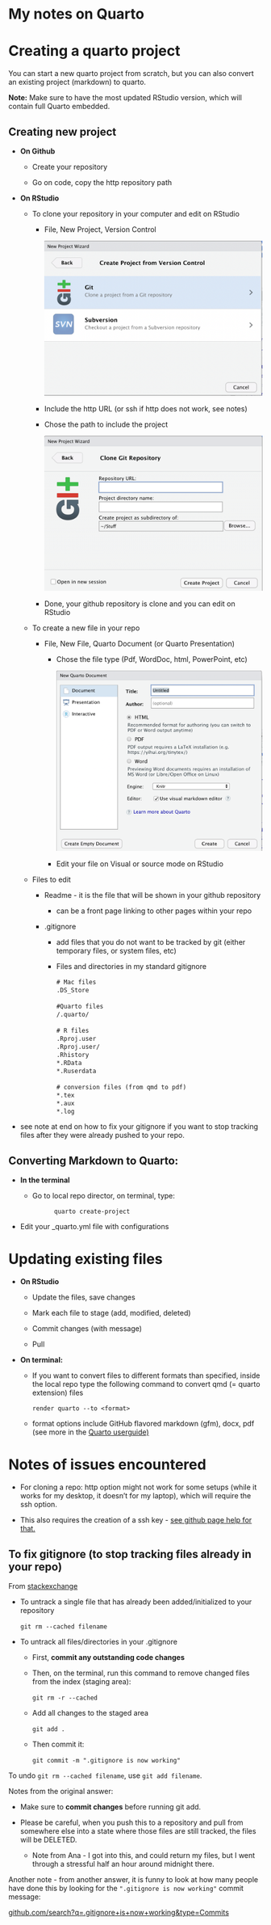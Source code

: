 My notes on Quarto
================

# Creating a quarto project

You can start a new quarto project from scratch, but you can also
convert an existing project (markdown) to quarto.

**Note:** Make sure to have the most updated RStudio version, which will
contain full Quarto embedded.

## Creating new project

-   **On Github**

    -   Create your repository

    -   Go on code, copy the http repository path

-   **On RStudio**

    -   To clone your repository in your computer and edit on RStudio

        -   File, New Project, Version Control

            ![](figures/gitrepo.png)

        -   Include the http URL (or ssh if http does not work, see
            notes)

        -   Chose the path to include the project

            ![](figures/getfromgit.png)

        -   Done, your github repository is clone and you can edit on
            RStudio

    -   To create a new file in your repo

        -   File, New File, Quarto Document (or Quarto Presentation)

            -   Chose the file type (Pdf, WordDoc, html, PowerPoint,
                etc)

                ![](figures/newfile.png)

            -   Edit your file on Visual or source mode on RStudio

    -   Files to edit

        -   Readme - it is the file that will be shown in your github
            repository

            -   can be a front page linking to other pages within your
                repo

        -   .gitignore

            -   add files that you do not want to be tracked by git
                (either temporary files, or system files, etc)

            -   Files and directories in my standard gitignore

                    # Mac files 
                    .DS_Store

                    #Quarto files 
                    /.quarto/

                    # R files
                    .Rproj.user 
                    .Rproj.user/ 
                    .Rhistory
                    *.RData
                    *.Ruserdata

                    # conversion files (from qmd to pdf) 
                    *.tex
                    *.aux 
                    *.log

<!-- -->

-   see note at end on how to fix your gitignore if you want to stop
    tracking files after they were already pushed to your repo.

## Converting Markdown to Quarto:

-   **In the terminal**

    -   Go to local repo director, on terminal, type:

                  quarto create-project

-   Edit your \_quarto.yml file with configurations

# Updating existing files

-   **On RStudio**

    -   Update the files, save changes

    -   Mark each file to stage (add, modified, deleted)

    -   Commit changes (with message)

    -   Pull

-   **On terminal:**

    -   If you want to convert files to different formats than
        specified, inside the local repo type the following command to
        convert qmd (= quarto extension) files

            render quarto --to <format>

    -   format options include GitHub flavored markdown (gfm), docx, pdf
        (see more in the [Quarto
        userguide)](https://quarto.org/docs/computations/r.html#rendering)

# Notes of issues encountered

-   For cloning a repo: http option might not work for some setups
    (while it works for my desktop, it doesn’t for my laptop), which
    will require the ssh option.

-   This also requires the creation of a ssh key - [see github page help
    for
    that.](https://docs.github.com/en/authentication/connecting-to-github-with-ssh/generating-a-new-ssh-key-and-adding-it-to-the-ssh-agent)

## To fix gitignore (to stop tracking files already in your repo)

From
[stackexchange](https://stackoverflow.com/questions/1139762/ignore-files-that-have-already-been-committed-to-a-git-repository)

-   To untrack a single file that has already been added/initialized to
    your repository

    `git rm --cached filename`

-   To untrack all files/directories in your .gitignore

    -   First, **commit any outstanding code changes**

    -   Then, on the terminal, run this command to remove changed files
        from the index (staging area):

        `git rm -r --cached`

    -   Add all changes to the staged area

        `git add .`

    -   Then commit it:

        `git commit -m ".gitignore is now working"`

To undo `git rm --cached filename`, use `git add filename`.

Notes from the original answer:

-   Make sure to **commit changes** before running git add.

-   Please be careful, when you push this to a repository and pull from
    somewhere else into a state where those files are still tracked, the
    files will be DELETED.

    -   Note from Ana - I got into this, and could return my files, but
        I went through a stressful half an hour around midnight there.

Another note - from another answer, it is funny to look at how many
people have done this by looking for the `".gitignore is now working"`
commit message:

[github.com/search?q=.gitignore+is+now+working&type=Commits](https://github.com/search?q=.gitignore+is+now+working&type=Commits) 
